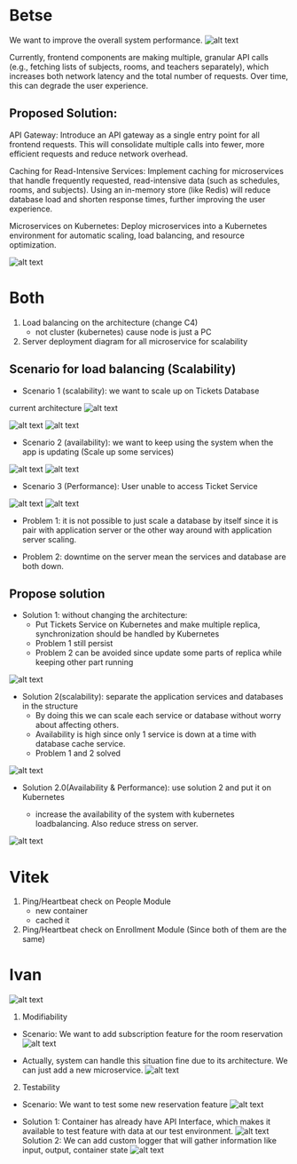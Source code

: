 # Betse 

We want to improve the overall system performance.
![alt text](Api-gateway/Deployment-001-original.png)

Currently, frontend components are making multiple, granular API calls (e.g., fetching lists of subjects, rooms, and teachers separately), which increases both network latency and the total number of requests. Over time, this can degrade the user experience.

## Proposed Solution:

API Gateway: Introduce an API gateway as a single entry point for all frontend requests. This will consolidate multiple calls into fewer, more efficient requests and reduce network overhead.
 
Caching for Read-Intensive Services: Implement caching for microservices that handle frequently requested, read-intensive data (such as schedules, rooms, and subjects). Using an in-memory store (like Redis) will reduce database load and shorten response times, further improving the user experience.

Microservices on Kubernetes: Deploy microservices into a Kubernetes environment for automatic scaling, load balancing, and resource optimization.

![alt text](Api-gateway/Deployment-001.png)


# Both
1. Load balancing on the architecture (change C4)
   - not cluster (kubernetes) cause node is just a PC
2. Server deployment diagram for all microservice for scalability

## Scenario for load balancing (Scalability)

- Scenario 1 (scalability): we want to scale up on Tickets Database

current architecture
![alt text](Load-balance/Scalability.png)

![alt text](Load-balance/Scenario-gram.png)
![alt text](Load-balance/Scenario.png)

- Scenario 2 (availability): we want to keep using the system when the app is updating (Scale up some services)

![alt text](Load-balance/avail.png)
![alt text](Load-balance/availa.png)

- Scenario 3 (Performance): User unable to access Ticket Service

![alt text](Load-balance/Perform.png)
![alt text](Load-balance/availa.png)

- Problem 1: it is not possible to just scale a database by itself since it is pair with application server or the other way around with application server scaling.

- Problem 2: downtime on the server mean the services and database are both down.

## Propose solution

+ Solution 1: without changing the architecture:
   - Put Tickets Service on Kubernetes and make multiple replica, synchronization should be handled by Kubernetes
   - Problem 1 still persist
   - Problem 2 can be avoided since update some parts of replica while keeping other part running

![alt text](Load-balance/Old-Kubernetes.png)

+ Solution 2(scalability): separate the application services and databases in the structure
   - By doing this we can scale each service or database without worry about affecting others.
   - Availability is high since only 1 service is down at a time with database cache service.
   - Problem 1 and 2 solved

![alt text](Load-balance/Alternative-Scale.png)

+ Solution 2.0(Availability & Performance): use solution 2 and put it on Kubernetes

   - increase the availability of the system with kubernetes loadbalancing. Also reduce stress on server.

![alt text](Load-balance/Microservices.png)

# Vitek
1. Ping/Heartbeat check on People Module 
   - new container
   - cached it
2. Ping/Heartbeat check on Enrollment Module (Since both of them are the same)

# Ivan
![alt text](Reservations/Overview.png)
1. Modifiability 
- Scenario: We want to add subscription feature for the room reservation
![alt text](Reservations/Modifiability.png)
+ Actually, system can handle this situation fine due to its architecture. We can just add a new microservice.
![alt text](Reservations/subscription.png)

2. Testability
- Scenario: We want to test some new reservation feature
![alt text](Reservations/Testability.png)
+ Solution 1: Container has already have API Interface, which makes it available to test feature with data at our test environment.
![alt text](Reservations/component.png)
Solution 2: We can add custom logger that will gather information like input, output, container state
![alt text](Reservations/component-logger.png)
